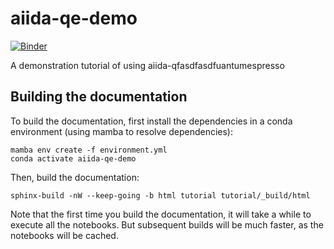 # aiida-qe-demo

[![Binder](https://mybinder.org/badge_logo.svg)](https://mybinder.org/v2/gh/chrisjsewell/aiida-qe-demo/main?labpath=tutorial)

A demonstration tutorial of using aiida-qfasdfasdfuantumespresso

## Building the documentation

To build the documentation, first install the dependencies in a conda environment (using mamba to resolve dependencies):

    mamba env create -f environment.yml
    conda activate aiida-qe-demo

Then, build the documentation:

    sphinx-build -nW --keep-going -b html tutorial tutorial/_build/html

Note that the first time you build the documentation, it will take a while to execute all the notebooks.
But subsequent builds will be much faster, as the notebooks will be cached.
